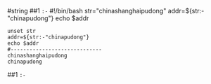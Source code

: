 #string
##1  `:-`
	#!/bin/bash
	str="chinashanghaipudong"
	addr=${str:-"chinapudong"}
	echo $addr
	
	unset str
	addr=${str:-"chinapudong"}
	echo $addr
	#-----------------------------
	chinashanghaipudong
	chinapudong

##1 `:-`